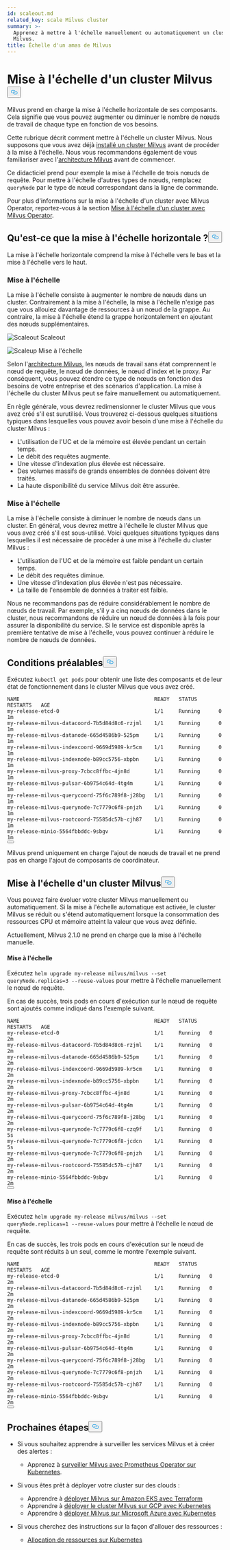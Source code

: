 ```yaml
---
id: scaleout.md
related_key: scale Milvus cluster
summary: >-
  Apprenez à mettre à l'échelle manuellement ou automatiquement un cluster
  Milvus.
title: Échelle d'un amas de Milvus
---
```

<h1 id="Scale-a-Milvus-Cluster" class="common-anchor-header">Mise à l'échelle d'un cluster Milvus<button data-href="#Scale-a-Milvus-Cluster" class="anchor-icon" translate="no">
      <svg translate="no"
        aria-hidden="true"
        focusable="false"
        height="20"
        version="1.1"
        viewBox="0 0 16 16"
        width="16"
      >
        <path
          fill="#0092E4"
          fill-rule="evenodd"
          d="M4 9h1v1H4c-1.5 0-3-1.69-3-3.5S2.55 3 4 3h4c1.45 0 3 1.69 3 3.5 0 1.41-.91 2.72-2 3.25V8.59c.58-.45 1-1.27 1-2.09C10 5.22 8.98 4 8 4H4c-.98 0-2 1.22-2 2.5S3 9 4 9zm9-3h-1v1h1c1 0 2 1.22 2 2.5S13.98 12 13 12H9c-.98 0-2-1.22-2-2.5 0-.83.42-1.64 1-2.09V6.25c-1.09.53-2 1.84-2 3.25C6 11.31 7.55 13 9 13h4c1.45 0 3-1.69 3-3.5S14.5 6 13 6z"
        ></path>
      </svg>
    </button></h1><p>Milvus prend en charge la mise à l'échelle horizontale de ses composants. Cela signifie que vous pouvez augmenter ou diminuer le nombre de nœuds de travail de chaque type en fonction de vos besoins.</p>
<p>Cette rubrique décrit comment mettre à l'échelle un cluster Milvus. Nous supposons que vous avez déjà <a href="/docs/fr/v2.4.x/install_cluster-helm.md">installé un cluster Milvus</a> avant de procéder à la mise à l'échelle. Nous vous recommandons également de vous familiariser avec l'<a href="/docs/fr/v2.4.x/architecture_overview.md">architecture Milvus</a> avant de commencer.</p>
<p>Ce didacticiel prend pour exemple la mise à l'échelle de trois nœuds de requête. Pour mettre à l'échelle d'autres types de nœuds, remplacez <code translate="no">queryNode</code> par le type de nœud correspondant dans la ligne de commande.</p>
<div class="alert note">
<p>Pour plus d'informations sur la mise à l'échelle d'un cluster avec Milvus Operator, reportez-vous à la section <a href="https://github.com/zilliztech/milvus-operator/blob/main/docs/administration/scale-a-milvus-cluster.md">Mise à l'échelle d'un cluster avec Milvus Operator</a>.</p>
</div>
<h2 id="What-is-horizontal-scaling" class="common-anchor-header">Qu'est-ce que la mise à l'échelle horizontale ?<button data-href="#What-is-horizontal-scaling" class="anchor-icon" translate="no">
      <svg translate="no"
        aria-hidden="true"
        focusable="false"
        height="20"
        version="1.1"
        viewBox="0 0 16 16"
        width="16"
      >
        <path
          fill="#0092E4"
          fill-rule="evenodd"
          d="M4 9h1v1H4c-1.5 0-3-1.69-3-3.5S2.55 3 4 3h4c1.45 0 3 1.69 3 3.5 0 1.41-.91 2.72-2 3.25V8.59c.58-.45 1-1.27 1-2.09C10 5.22 8.98 4 8 4H4c-.98 0-2 1.22-2 2.5S3 9 4 9zm9-3h-1v1h1c1 0 2 1.22 2 2.5S13.98 12 13 12H9c-.98 0-2-1.22-2-2.5 0-.83.42-1.64 1-2.09V6.25c-1.09.53-2 1.84-2 3.25C6 11.31 7.55 13 9 13h4c1.45 0 3-1.69 3-3.5S14.5 6 13 6z"
        ></path>
      </svg>
    </button></h2><p>La mise à l'échelle horizontale comprend la mise à l'échelle vers le bas et la mise à l'échelle vers le haut.</p>
<h3 id="Scaling-out" class="common-anchor-header">Mise à l'échelle</h3><p>La mise à l'échelle consiste à augmenter le nombre de nœuds dans un cluster. Contrairement à la mise à l'échelle, la mise à l'échelle n'exige pas que vous allouiez davantage de ressources à un nœud de la grappe. Au contraire, la mise à l'échelle étend la grappe horizontalement en ajoutant des nœuds supplémentaires.</p>
<p>
  
   <span class="img-wrapper"> <img translate="no" src="/docs/v2.4.x/assets/scale_out.jpg" alt="Scaleout" class="doc-image" id="scaleout" />
   </span> <span class="img-wrapper"> <span>Scaleout</span> </span></p>
<p>
  
   <span class="img-wrapper"> <img translate="no" src="/docs/v2.4.x/assets/scale_up.jpg" alt="Scaleup" class="doc-image" id="scaleup" />
   </span> <span class="img-wrapper"> <span>Mise à l'échelle</span> </span></p>
<p>Selon l'<a href="/docs/fr/v2.4.x/architecture_overview.md">architecture Milvus</a>, les nœuds de travail sans état comprennent le nœud de requête, le nœud de données, le nœud d'index et le proxy. Par conséquent, vous pouvez étendre ce type de nœuds en fonction des besoins de votre entreprise et des scénarios d'application. La mise à l'échelle du cluster Milvus peut se faire manuellement ou automatiquement.</p>
<p>En règle générale, vous devrez redimensionner le cluster Milvus que vous avez créé s'il est surutilisé. Vous trouverez ci-dessous quelques situations typiques dans lesquelles vous pouvez avoir besoin d'une mise à l'échelle du cluster Milvus :</p>
<ul>
<li>L'utilisation de l'UC et de la mémoire est élevée pendant un certain temps.</li>
<li>Le débit des requêtes augmente.</li>
<li>Une vitesse d'indexation plus élevée est nécessaire.</li>
<li>Des volumes massifs de grands ensembles de données doivent être traités.</li>
<li>La haute disponibilité du service Milvus doit être assurée.</li>
</ul>
<h3 id="Scaling-in" class="common-anchor-header">Mise à l'échelle</h3><p>La mise à l'échelle consiste à diminuer le nombre de nœuds dans un cluster. En général, vous devrez mettre à l'échelle le cluster Milvus que vous avez créé s'il est sous-utilisé. Voici quelques situations typiques dans lesquelles il est nécessaire de procéder à une mise à l'échelle du cluster Milvus :</p>
<ul>
<li>L'utilisation de l'UC et de la mémoire est faible pendant un certain temps.</li>
<li>Le débit des requêtes diminue.</li>
<li>Une vitesse d'indexation plus élevée n'est pas nécessaire.</li>
<li>La taille de l'ensemble de données à traiter est faible.</li>
</ul>
<div class="alert note">
Nous ne recommandons pas de réduire considérablement le nombre de nœuds de travail. Par exemple, s'il y a cinq nœuds de données dans le cluster, nous recommandons de réduire un nœud de données à la fois pour assurer la disponibilité du service. Si le service est disponible après la première tentative de mise à l'échelle, vous pouvez continuer à réduire le nombre de nœuds de données.</div>
<h2 id="Prerequisites" class="common-anchor-header">Conditions préalables<button data-href="#Prerequisites" class="anchor-icon" translate="no">
      <svg translate="no"
        aria-hidden="true"
        focusable="false"
        height="20"
        version="1.1"
        viewBox="0 0 16 16"
        width="16"
      >
        <path
          fill="#0092E4"
          fill-rule="evenodd"
          d="M4 9h1v1H4c-1.5 0-3-1.69-3-3.5S2.55 3 4 3h4c1.45 0 3 1.69 3 3.5 0 1.41-.91 2.72-2 3.25V8.59c.58-.45 1-1.27 1-2.09C10 5.22 8.98 4 8 4H4c-.98 0-2 1.22-2 2.5S3 9 4 9zm9-3h-1v1h1c1 0 2 1.22 2 2.5S13.98 12 13 12H9c-.98 0-2-1.22-2-2.5 0-.83.42-1.64 1-2.09V6.25c-1.09.53-2 1.84-2 3.25C6 11.31 7.55 13 9 13h4c1.45 0 3-1.69 3-3.5S14.5 6 13 6z"
        ></path>
      </svg>
    </button></h2><p>Exécutez <code translate="no">kubectl get pods</code> pour obtenir une liste des composants et de leur état de fonctionnement dans le cluster Milvus que vous avez créé.</p>
<pre><code translate="no">NAME                                            READY   STATUS       RESTARTS   AGE
my-release-etcd-0                               1/1     Running      0          1m
my-release-milvus-datacoord-7b5d84d8c6-rzjml    1/1     Running      0          1m
my-release-milvus-datanode-665d4586b9-525pm     1/1     Running      0          1m
my-release-milvus-indexcoord-9669d5989-kr5cm    1/1     Running      0          1m
my-release-milvus-indexnode-b89cc5756-xbpbn     1/1     Running      0          1m
my-release-milvus-proxy-7cbcc8ffbc-4jn8d        1/1     Running      0          1m
my-release-milvus-pulsar-6b9754c64d-4tg4m       1/1     Running      0          1m
my-release-milvus-querycoord-75f6c789f8-j28bg   1/1     Running      0          1m
my-release-milvus-querynode-7c7779c6f8-pnjzh    1/1     Running      0          1m
my-release-milvus-rootcoord-75585dc57b-cjh87    1/1     Running      0          1m
my-release-minio-5564fbbddc-9sbgv               1/1     Running      0          1m 
<button class="copy-code-btn"></button></code></pre>
<div class="alert note">
Milvus prend uniquement en charge l'ajout de nœuds de travail et ne prend pas en charge l'ajout de composants de coordinateur.</div>
<h2 id="Scale-a-Milvus-cluster" class="common-anchor-header">Mise à l'échelle d'un cluster Milvus<button data-href="#Scale-a-Milvus-cluster" class="anchor-icon" translate="no">
      <svg translate="no"
        aria-hidden="true"
        focusable="false"
        height="20"
        version="1.1"
        viewBox="0 0 16 16"
        width="16"
      >
        <path
          fill="#0092E4"
          fill-rule="evenodd"
          d="M4 9h1v1H4c-1.5 0-3-1.69-3-3.5S2.55 3 4 3h4c1.45 0 3 1.69 3 3.5 0 1.41-.91 2.72-2 3.25V8.59c.58-.45 1-1.27 1-2.09C10 5.22 8.98 4 8 4H4c-.98 0-2 1.22-2 2.5S3 9 4 9zm9-3h-1v1h1c1 0 2 1.22 2 2.5S13.98 12 13 12H9c-.98 0-2-1.22-2-2.5 0-.83.42-1.64 1-2.09V6.25c-1.09.53-2 1.84-2 3.25C6 11.31 7.55 13 9 13h4c1.45 0 3-1.69 3-3.5S14.5 6 13 6z"
        ></path>
      </svg>
    </button></h2><p>Vous pouvez faire évoluer votre cluster Milvus manuellement ou automatiquement. Si la mise à l'échelle automatique est activée, le cluster Milvus se réduit ou s'étend automatiquement lorsque la consommation des ressources CPU et mémoire atteint la valeur que vous avez définie.</p>
<p>Actuellement, Milvus 2.1.0 ne prend en charge que la mise à l'échelle manuelle.</p>
<h4 id="Scaling-out" class="common-anchor-header">Mise à l'échelle</h4><p>Exécutez <code translate="no">helm upgrade my-release milvus/milvus --set queryNode.replicas=3 --reuse-values</code> pour mettre à l'échelle manuellement le nœud de requête.</p>
<p>En cas de succès, trois pods en cours d'exécution sur le nœud de requête sont ajoutés comme indiqué dans l'exemple suivant.</p>
<pre><code translate="no">NAME                                            READY   STATUS    RESTARTS   AGE
my-release-etcd-0                               1/1     Running   0          2m
my-release-milvus-datacoord-7b5d84d8c6-rzjml    1/1     Running   0          2m
my-release-milvus-datanode-665d4586b9-525pm     1/1     Running   0          2m
my-release-milvus-indexcoord-9669d5989-kr5cm    1/1     Running   0          2m
my-release-milvus-indexnode-b89cc5756-xbpbn     1/1     Running   0          2m
my-release-milvus-proxy-7cbcc8ffbc-4jn8d        1/1     Running   0          2m
my-release-milvus-pulsar-6b9754c64d-4tg4m       1/1     Running   0          2m
my-release-milvus-querycoord-75f6c789f8-j28bg   1/1     Running   0          2m
my-release-milvus-querynode-7c7779c6f8-czq9f    1/1     Running   0          5s
my-release-milvus-querynode-7c7779c6f8-jcdcn    1/1     Running   0          5s
my-release-milvus-querynode-7c7779c6f8-pnjzh    1/1     Running   0          2m
my-release-milvus-rootcoord-75585dc57b-cjh87    1/1     Running   0          2m
my-release-minio-5564fbbddc-9sbgv               1/1     Running   0          2m
<button class="copy-code-btn"></button></code></pre>
<h4 id="Scaling-in" class="common-anchor-header">Mise à l'échelle</h4><p>Exécutez <code translate="no">helm upgrade my-release milvus/milvus --set queryNode.replicas=1 --reuse-values</code> pour mettre à l'échelle le nœud de requête.</p>
<p>En cas de succès, les trois pods en cours d'exécution sur le nœud de requête sont réduits à un seul, comme le montre l'exemple suivant.</p>
<pre><code translate="no">NAME                                            READY   STATUS    RESTARTS   AGE
my-release-etcd-0                               1/1     Running   0          2m
my-release-milvus-datacoord-7b5d84d8c6-rzjml    1/1     Running   0          2m
my-release-milvus-datanode-665d4586b9-525pm     1/1     Running   0          2m
my-release-milvus-indexcoord-9669d5989-kr5cm    1/1     Running   0          2m
my-release-milvus-indexnode-b89cc5756-xbpbn     1/1     Running   0          2m
my-release-milvus-proxy-7cbcc8ffbc-4jn8d        1/1     Running   0          2m
my-release-milvus-pulsar-6b9754c64d-4tg4m       1/1     Running   0          2m
my-release-milvus-querycoord-75f6c789f8-j28bg   1/1     Running   0          2m
my-release-milvus-querynode-7c7779c6f8-pnjzh    1/1     Running   0          2m
my-release-milvus-rootcoord-75585dc57b-cjh87    1/1     Running   0          2m
my-release-minio-5564fbbddc-9sbgv               1/1     Running   0          2m
<button class="copy-code-btn"></button></code></pre>
<h2 id="Whats-next" class="common-anchor-header">Prochaines étapes<button data-href="#Whats-next" class="anchor-icon" translate="no">
      <svg translate="no"
        aria-hidden="true"
        focusable="false"
        height="20"
        version="1.1"
        viewBox="0 0 16 16"
        width="16"
      >
        <path
          fill="#0092E4"
          fill-rule="evenodd"
          d="M4 9h1v1H4c-1.5 0-3-1.69-3-3.5S2.55 3 4 3h4c1.45 0 3 1.69 3 3.5 0 1.41-.91 2.72-2 3.25V8.59c.58-.45 1-1.27 1-2.09C10 5.22 8.98 4 8 4H4c-.98 0-2 1.22-2 2.5S3 9 4 9zm9-3h-1v1h1c1 0 2 1.22 2 2.5S13.98 12 13 12H9c-.98 0-2-1.22-2-2.5 0-.83.42-1.64 1-2.09V6.25c-1.09.53-2 1.84-2 3.25C6 11.31 7.55 13 9 13h4c1.45 0 3-1.69 3-3.5S14.5 6 13 6z"
        ></path>
      </svg>
    </button></h2><ul>
<li><p>Si vous souhaitez apprendre à surveiller les services Milvus et à créer des alertes :</p>
<ul>
<li>Apprenez à <a href="/docs/fr/v2.4.x/monitor.md">surveiller Milvus avec Prometheus Operator sur Kubernetes</a>.</li>
</ul></li>
<li><p>Si vous êtes prêt à déployer votre cluster sur des clouds :</p>
<ul>
<li>Apprendre à <a href="/docs/fr/v2.4.x/eks.md">déployer Milvus sur Amazon EKS avec Terraform</a></li>
<li>Apprendre à <a href="/docs/fr/v2.4.x/gcp.md">déployer le cluster Milvus sur GCP avec Kubernetes</a></li>
<li>Apprendre à <a href="/docs/fr/v2.4.x/azure.md">déployer Milvus sur Microsoft Azure avec Kubernetes</a></li>
</ul></li>
<li><p>Si vous cherchez des instructions sur la façon d'allouer des ressources :</p>
<ul>
<li><a href="/docs/fr/v2.4.x/allocate.md#standalone">Allocation de ressources sur Kubernetes</a></li>
</ul></li>
</ul>

